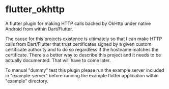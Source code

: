 # flutter_okhttp

A flutter plugin for making HTTP calls backed by OkHttp under native Android from within Dart/Flutter.

The cause for this projects existence is ultimately so that I can make HTTP calls from Dart/Flutter that trust certificates signed by a given custom certificate authority and to do so regardless if the hostname matches the certificate. There's a better way to describe this project and it needs to be actually documented. That will have to come later.

To manual "dummy" test this plugin please run the example server included in "example-server" before running the example flutter application within "example" directory.
